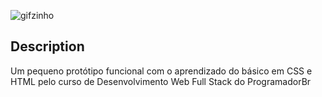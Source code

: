    ![gifzinho](https://user-images.githubusercontent.com/87228787/171301871-6646c2be-7f5a-4c0a-b302-78e5f344b079.gif)

## Description
Um pequeno protótipo funcional com o aprendizado do básico em CSS e HTML pelo curso de Desenvolvimento Web Full Stack do ProgramadorBr
